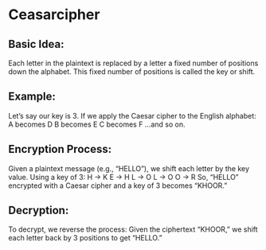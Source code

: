 # Ceasarcipher

## Basic Idea:
Each letter in the plaintext is replaced by a letter a fixed number of positions down the alphabet.
This fixed number of positions is called the key or shift.
## Example:
Let’s say our key is 3.
If we apply the Caesar cipher to the English alphabet:
A becomes D
B becomes E
C becomes F
…and so on.
## Encryption Process:
Given a plaintext message (e.g., “HELLO”), we shift each letter by the key value.
Using a key of 3:
H → K
E → H
L → O
L → O
O → R
So, “HELLO” encrypted with a Caesar cipher and a key of 3 becomes “KHOOR.”
## Decryption:
To decrypt, we reverse the process:
Given the ciphertext “KHOOR,” we shift each letter back by 3 positions to get “HELLO.”
